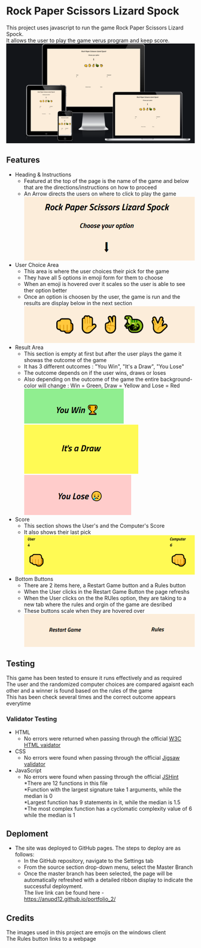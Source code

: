 # Rock Paper Scissors Lizard Spock
This project uses javascript to run the game Rock Paper Scissors Lizard Spock. <br>
It allows the user to play the game verus program and keep score. <br>
![screenshot](Screenshot_responsive.PNG) <br>
## Features <br>
* Heading & Instructions <br>
    * Featured at the top of the page is the name of the game and below that are the directions/instructions on how to proceed <br>
    * An Arrow directs the users on where to click to play the game <br>
![screenshot](Screenshot_Heading%26Instructions.PNG) <br>
* User Choice Area <br>
    * This area is where the user choices their pick for the game <br>
    * They have all 5 options in emoji form for them to choose <br>
    * When an emoji is hovered over it scales so the user is able to see ther option better <br>
    * Once an option is choosen by the user, the game is run and the results are display below in the next section <br>
![screenshot](Screenshot_Emojis.PNG) <br>   
* Result Area <br>
    * This section is empty at first but after the user plays the game it showas the outcome of the game <br>
    * It has 3 different outcomes : "You Win", "It's a Draw", "You Lose" <br> 
    * The outcome depends on if the user wins, draws or loses <br>     
    * Also depending on the outcome of the game the entire background-color will change : Win = Green, Draw = Yellow and Lose = Red <br>
![screenshot](Screenshot_Win.PNG)<br> 
![screenshot](Screenshot_Draw.PNG)<br>
![screenshot](Screenshot_Lose.PNG)<br> 
* Score <br>
    * This section shows the User's and the Computer's Score <br>
    * It also shows their last pick <br>
![screenshot](Screenshot_Scores.PNG) <br>  
* Bottom Buttons <br>
    * There are 2 items here, a Restart Game button and a Rules button <br>
    * When the User clicks in the Restart Game Button the page refreshs <br>
    * When the User clicks on the the RUles option, they are taking to a new tab where the rules and orgin of the game are desribed<br>
    * These buttons scale when they are hovered over <br>
![screenshot](Screenshot_Buttons.PNG)<br>    
## Testing <br>
This game has been tested to ensure it runs effectively and as required <br>
The user and the randomized computer choices are compared agaisnt each other and a winner is found based on the rules of the game <br>
This has been check several times and the correct outcome appears everytime <br>
### Validator Testing <br>
* HTML <br>
    * No errors were returned when passing through the official [W3C HTML vaidator](https://validator.w3.org/nu/?doc=https%3A%2F%2Fanupd12.github.io%2Fportfolio_2%2F) <br>
* CSS <br>
    * No errors were found when passing through the official [Jigsaw validator](https://jigsaw.w3.org/css-validator/validator?uri=https%3A%2F%2Fanupd12.github.io%2Fportfolio_2%2F&profile=css3svg&usermedium=all&warning=1&vextwarning=&lang=en) <br>
* JavaScript <br>
    * No errors were found when passing through the official [JSHint](https://jshint.com/) <br>
        *There are 12 functions in this file <br>
        *Function with the largest signature take 1 arguments, while the median is 0 <br>
        *Largest function has 9 statements in it, while the median is 1.5 <br>
        *The most complex function has a cyclomatic complexity value of 6 while the median is 1 <br>
## Deploment <br>
* The site was deployed to GitHub pages. The steps to deploy are as follows: <br> 
    * In the GitHub repository, navigate to the Settings tab<br>
    * From the source section drop-down menu, select the Master Branch<br>
    * Once the master branch has been selected, the page will be automatically refreshed with a detailed ribbon display to indicate the successful deployment. <br>
The live link can be found here - https://anupd12.github.io/portfolio_2/ <br>
## Credits <br>
The images used in this project are emojis on the windows client <br>
The Rules button links to a webpage<br>

